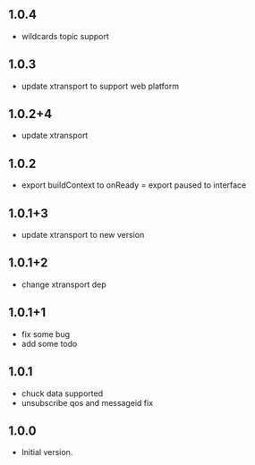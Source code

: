 ## 1.0.4
- wildcards topic support

## 1.0.3
- update xtransport to support web platform

## 1.0.2+4
- update xtransport

## 1.0.2
- export buildContext to onReady
= export paused to interface

## 1.0.1+3
- update xtransport to new version

## 1.0.1+2
- change xtransport dep

## 1.0.1+1

- fix some bug
- add some todo

## 1.0.1

- chuck data supported
- unsubscribe qos and messageid fix

## 1.0.0

- Initial version.
